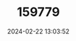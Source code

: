 ---
title: "159779"
category: "Hypolycaena coerulea"
draft: false
date: 2024-02-22 13:03:52
languages:
  English: ["Shining Fairy Hairstreak"]
---